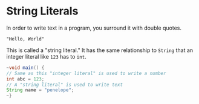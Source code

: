 # String Literals

In order to write text in a program, you surround it with
double quotes.

```java,no_run
"Hello, World"
```

This is called a "string literal." It has the same relationship to `String`
that an integer literal like `123` has to `int`.

```java
~void main() {
// Same as this "integer literal" is used to write a number
int abc = 123;
// A "string literal" is used to write text
String name = "penelope";
~}
```
